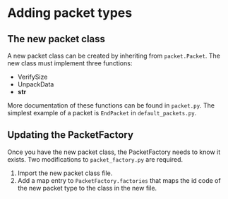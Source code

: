 # Adding packet types

## The new packet class

A new packet class can be created by inheriting from `packet.Packet`. The new class must implement
three functions:
* VerifySize
* UnpackData
* __str__

More documentation of these functions can be found in `packet.py`. The simplest example of a packet
is `EndPacket` in `default_packets.py`.

## Updating the PacketFactory

Once you have the new packet class, the PacketFactory needs to know it exists. Two modifications to
`packet_factory.py` are required.

1. Import the new packet class file.
2. Add a map entry to `PacketFactory.factories` that maps the id code of the new packet type to the class in the new file.